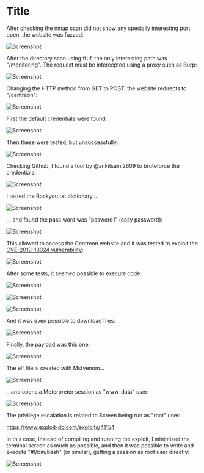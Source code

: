 # Title

After checking the nmap scan did not show any specially interesting port open, the website was fuzzed:

![Screenshot](images/Screenshot_5.jpg)

After the directory scan using ffuf, the only interesting path was "/monitoring". The request must be intercepted using a proxy such as Burp:

![Screenshot](images/Screenshot_1.jpg)


Changing the HTTP method from GET to POST, the website redirects to "/centreon":

![Screenshot](images/Screenshot_2.jpg)


First the default credentials were found:

![Screenshot](images/Screenshot_4.jpg)


Then these were tested, but unsuccessfully:

![Screenshot](images/Screenshot_4.jpg)


Checking Github, I found a tool by @ankitsaini2609 to bruteforce the credentials:

![Screenshot](images/Screenshot_6.jpg)


I tested the Rockyou.txt dictionary...

![Screenshot](images/Screenshot_7.jpg)


... and found the pass word was "pasword1" (easy password):

![Screenshot](images/Screenshot_8.jpg)


This allowed to access the Centreon website and it was tested to exploit the [CVE-2019-13024 vulnerability](https://shells.systems/centreon-v19-04-remote-code-execution-cve-2019-13024/):

![Screenshot](images/Screenshot_9.jpg)


After some tests, it seemed possible to execute code:

![Screenshot](images/Screenshot_13.jpg)


![Screenshot](images/Screenshot_19.jpg)

![Screenshot](images/Screenshot_20.jpg)


And it was even possible to download files:

![Screenshot](images/Screenshot_14.jpg)


Finally, the payload was this one:

![Screenshot](images/Screenshot_15.jpg)


The elf file is created with Msfvenom...

![Screenshot](images/Screenshot_23.jpg)


.. and opens a Meterpreter session as "www-data" user:

![Screenshot](images/Screenshot_16.jpg)


The privilege escalation is related to Screen being run as "root" user:

https://www.exploit-db.com/exploits/41154

In this case, instead of compiling and running the exploit, I minimized the terminal screen as much as possible, and then it was possible to write and execute "#!/bin/bash" (or similar), getting a session as root user directly:

![Screenshot](images/Screenshot_22.jpg)

